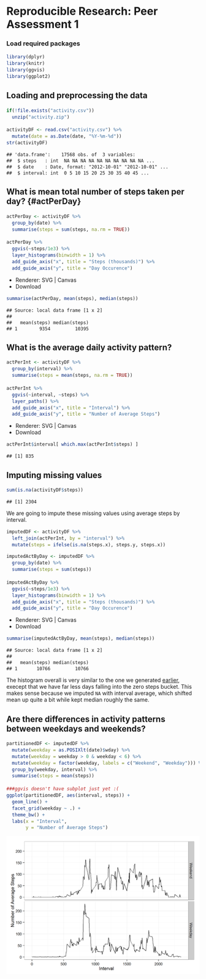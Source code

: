 # Reproducible Research: Peer Assessment 1

### Load required packages

```r
library(dplyr)
library(knitr)
library(ggvis)
library(ggplot2)
```

## Loading and preprocessing the data

```r
if(!file.exists("activity.csv"))
  unzip("activity.zip")

activityDF <- read.csv("activity.csv") %>%
  mutate(date = as.Date(date, "%Y-%m-%d"))
str(activityDF)
```

```
## 'data.frame':	17568 obs. of  3 variables:
##  $ steps   : int  NA NA NA NA NA NA NA NA NA NA ...
##  $ date    : Date, format: "2012-10-01" "2012-10-01" ...
##  $ interval: int  0 5 10 15 20 25 30 35 40 45 ...
```


## What is mean total number of steps taken per day? {#actPerDay}

```r
actPerDay <- activityDF %>%
  group_by(date) %>%
  summarise(steps = sum(steps, na.rm = TRUE))

actPerDay %>%
  ggvis(~steps/1e3) %>% 
  layer_histograms(binwidth = 1) %>%
  add_guide_axis("x", title = "Steps (thousands)") %>%
  add_guide_axis("y", title = "Day Occurence")
```

<!--html_preserve--><div id="plot_id897424915-container" class="ggvis-output-container">
<div id="plot_id897424915" class="ggvis-output"></div>
<div class="plot-gear-icon">
<nav class="ggvis-control">
<a class="ggvis-dropdown-toggle" title="Controls"></a>
<ul class="ggvis-dropdown">
<li>
Renderer: 
<a id="plot_id897424915_renderer_svg" class="ggvis-renderer-button" data-plot-id="plot_id897424915" data-renderer="svg">SVG</a>
 | 
<a id="plot_id897424915_renderer_canvas" class="ggvis-renderer-button" data-plot-id="plot_id897424915" data-renderer="canvas">Canvas</a>
</li>
<li>
<a id="plot_id897424915_download" class="ggvis-download" data-plot-id="plot_id897424915">Download</a>
</li>
</ul>
</nav>
</div>
</div>
<script type="text/javascript">
var plot_id897424915_spec = {
	"data" : [
		{
			"name" : "actPerDay0/bin1/stack2",
			"format" : {
				"type" : "csv",
				"parse" : {
					"xmin_" : "number",
					"xmax_" : "number",
					"stack_upr_" : "number",
					"stack_lwr_" : "number"
				}
			},
			"values" : "\"xmin_\",\"xmax_\",\"stack_upr_\",\"stack_lwr_\"\n-1,0,0,0\n0,1,10,0\n1,2,0,0\n2,3,1,0\n3,4,1,0\n4,5,1,0\n5,6,2,0\n6,7,1,0\n7,8,2,0\n8,9,5,0\n9,10,2,0\n10,11,10,0\n11,12,6,0\n12,13,6,0\n13,14,4,0\n14,15,2,0\n15,16,5,0\n16,17,0,0\n17,18,1,0\n18,19,0,0\n19,20,0,0\n20,21,1,0\n21,22,1,0\n22,23,0,0"
		},
		{
			"name" : "scale/x",
			"format" : {
				"type" : "csv",
				"parse" : {
					"domain" : "number"
				}
			},
			"values" : "\"domain\"\n-1\n23"
		},
		{
			"name" : "scale/y",
			"format" : {
				"type" : "csv",
				"parse" : {
					"domain" : "number"
				}
			},
			"values" : "\"domain\"\n0\n10"
		},
		{
			"name" : "scale/x_rel",
			"format" : {
				"type" : "csv",
				"parse" : {
					"domain" : "number"
				}
			},
			"values" : "\"domain\"\n0\n1"
		},
		{
			"name" : "scale/y_rel",
			"format" : {
				"type" : "csv",
				"parse" : {
					"domain" : "number"
				}
			},
			"values" : "\"domain\"\n0\n1"
		}
	],
	"scales" : [
		{
			"property" : "x",
			"name" : "x",
			"domain" : {
				"data" : "scale/x",
				"field" : "data.domain"
			},
			"zero" : false,
			"nice" : true,
			"clamp" : false,
			"range" : "width"
		},
		{
			"property" : "y",
			"name" : "y",
			"domain" : {
				"data" : "scale/y",
				"field" : "data.domain"
			},
			"zero" : false,
			"nice" : true,
			"clamp" : false,
			"range" : "height"
		},
		{
			"property" : "x_rel",
			"name" : "x_rel",
			"domain" : {
				"data" : "scale/x_rel",
				"field" : "data.domain"
			},
			"range" : "width",
			"zero" : false,
			"nice" : true,
			"clamp" : false
		},
		{
			"property" : "y_rel",
			"name" : "y_rel",
			"domain" : {
				"data" : "scale/y_rel",
				"field" : "data.domain"
			},
			"range" : "height",
			"zero" : false,
			"nice" : true,
			"clamp" : false
		}
	],
	"marks" : [
		{
			"type" : "rect",
			"properties" : {
				"update" : {
					"stroke" : {
						"value" : "#000000"
					},
					"fill" : {
						"value" : "#333333"
					},
					"x" : {
						"scale" : "x",
						"field" : "data.xmin_"
					},
					"x2" : {
						"scale" : "x",
						"field" : "data.xmax_"
					},
					"y" : {
						"scale" : "y",
						"field" : "data.stack_upr_"
					},
					"y2" : {
						"scale" : "y",
						"field" : "data.stack_lwr_"
					}
				},
				"ggvis" : {
					"data" : {
						"value" : "actPerDay0/bin1/stack2"
					}
				}
			},
			"from" : {
				"data" : "actPerDay0/bin1/stack2"
			}
		}
	],
	"width" : 672,
	"height" : 480,
	"legends" : [],
	"axes" : [
		{
			"type" : "x",
			"scale" : "x",
			"orient" : "bottom",
			"title" : "Steps (thousands)",
			"layer" : "back",
			"grid" : true
		},
		{
			"type" : "y",
			"scale" : "y",
			"orient" : "left",
			"title" : "Day Occurence",
			"layer" : "back",
			"grid" : true
		},
		{
			"type" : "x",
			"scale" : "x",
			"orient" : "bottom",
			"title" : "Steps (thousands)",
			"layer" : "back",
			"grid" : true
		},
		{
			"type" : "y",
			"scale" : "y",
			"orient" : "left",
			"title" : "Day Occurence",
			"layer" : "back",
			"grid" : true
		}
	],
	"padding" : null,
	"ggvis_opts" : {
		"keep_aspect" : false,
		"resizable" : true,
		"padding" : {},
		"duration" : 250,
		"renderer" : "svg",
		"hover_duration" : 0,
		"width" : 672,
		"height" : 480
	},
	"handlers" : null
};
ggvis.getPlot("plot_id897424915").parseSpec(plot_id897424915_spec);
</script><!--/html_preserve-->

```r
summarise(actPerDay, mean(steps), median(steps))
```

```
## Source: local data frame [1 x 2]
## 
##   mean(steps) median(steps)
## 1        9354         10395
```


## What is the average daily activity pattern?

```r
actPerInt <- activityDF %>%
  group_by(interval) %>%
  summarise(steps = mean(steps, na.rm = TRUE))

actPerInt %>%
  ggvis(~interval, ~steps) %>%
  layer_paths() %>%
  add_guide_axis("x", title = "Interval") %>%
  add_guide_axis("y", title = "Number of Average Steps")
```

<!--html_preserve--><div id="plot_id339206274-container" class="ggvis-output-container">
<div id="plot_id339206274" class="ggvis-output"></div>
<div class="plot-gear-icon">
<nav class="ggvis-control">
<a class="ggvis-dropdown-toggle" title="Controls"></a>
<ul class="ggvis-dropdown">
<li>
Renderer: 
<a id="plot_id339206274_renderer_svg" class="ggvis-renderer-button" data-plot-id="plot_id339206274" data-renderer="svg">SVG</a>
 | 
<a id="plot_id339206274_renderer_canvas" class="ggvis-renderer-button" data-plot-id="plot_id339206274" data-renderer="canvas">Canvas</a>
</li>
<li>
<a id="plot_id339206274_download" class="ggvis-download" data-plot-id="plot_id339206274">Download</a>
</li>
</ul>
</nav>
</div>
</div>
<script type="text/javascript">
var plot_id339206274_spec = {
	"data" : [
		{
			"name" : "actPerInt0",
			"format" : {
				"type" : "csv",
				"parse" : {
					"interval" : "number",
					"steps" : "number"
				}
			},
			"values" : "\"interval\",\"steps\"\n0,1.71698113207547\n5,0.339622641509434\n10,0.132075471698113\n15,0.150943396226415\n20,0.0754716981132075\n25,2.09433962264151\n30,0.528301886792453\n35,0.867924528301887\n40,0\n45,1.47169811320755\n50,0.30188679245283\n55,0.132075471698113\n100,0.320754716981132\n105,0.679245283018868\n110,0.150943396226415\n115,0.339622641509434\n120,0\n125,1.11320754716981\n130,1.83018867924528\n135,0.169811320754717\n140,0.169811320754717\n145,0.377358490566038\n150,0.264150943396226\n155,0\n200,0\n205,0\n210,1.13207547169811\n215,0\n220,0\n225,0.132075471698113\n230,0\n235,0.226415094339623\n240,0\n245,0\n250,1.54716981132075\n255,0.943396226415094\n300,0\n305,0\n310,0\n315,0\n320,0.207547169811321\n325,0.622641509433962\n330,1.62264150943396\n335,0.584905660377358\n340,0.490566037735849\n345,0.0754716981132075\n350,0\n355,0\n400,1.18867924528302\n405,0.943396226415094\n410,2.56603773584906\n415,0\n420,0.339622641509434\n425,0.358490566037736\n430,4.11320754716981\n435,0.660377358490566\n440,3.49056603773585\n445,0.830188679245283\n450,3.11320754716981\n455,1.11320754716981\n500,0\n505,1.56603773584906\n510,3\n515,2.24528301886792\n520,3.32075471698113\n525,2.9622641509434\n530,2.09433962264151\n535,6.05660377358491\n540,16.0188679245283\n545,18.3396226415094\n550,39.4528301886792\n555,44.4905660377358\n600,31.4905660377358\n605,49.2641509433962\n610,53.7735849056604\n615,63.4528301886792\n620,49.9622641509434\n625,47.0754716981132\n630,52.1509433962264\n635,39.3396226415094\n640,44.0188679245283\n645,44.1698113207547\n650,37.3584905660377\n655,49.0377358490566\n700,43.811320754717\n705,44.377358490566\n710,50.5094339622642\n715,54.5094339622642\n720,49.9245283018868\n725,50.9811320754717\n730,55.6792452830189\n735,44.3207547169811\n740,52.2641509433962\n745,69.5471698113208\n750,57.8490566037736\n755,56.1509433962264\n800,73.377358490566\n805,68.2075471698113\n810,129.433962264151\n815,157.528301886792\n820,171.150943396226\n825,155.396226415094\n830,177.301886792453\n835,206.169811320755\n840,195.924528301887\n845,179.566037735849\n850,183.396226415094\n855,167.018867924528\n900,143.452830188679\n905,124.037735849057\n910,109.11320754717\n915,108.11320754717\n920,103.716981132075\n925,95.9622641509434\n930,66.2075471698113\n935,45.2264150943396\n940,24.7924528301887\n945,38.7547169811321\n950,34.9811320754717\n955,21.0566037735849\n1000,40.5660377358491\n1005,26.9811320754717\n1010,42.4150943396226\n1015,52.6603773584906\n1020,38.9245283018868\n1025,50.7924528301887\n1030,44.2830188679245\n1035,37.4150943396226\n1040,34.6981132075472\n1045,28.3396226415094\n1050,25.0943396226415\n1055,31.9433962264151\n1100,31.3584905660377\n1105,29.6792452830189\n1110,21.3207547169811\n1115,25.5471698113208\n1120,28.377358490566\n1125,26.4716981132075\n1130,33.4339622641509\n1135,49.9811320754717\n1140,42.0377358490566\n1145,44.6037735849057\n1150,46.0377358490566\n1155,59.188679245283\n1200,63.8679245283019\n1205,87.6981132075472\n1210,94.8490566037736\n1215,92.7735849056604\n1220,63.3962264150943\n1225,50.1698113207547\n1230,54.4716981132075\n1235,32.4150943396226\n1240,26.5283018867925\n1245,37.7358490566038\n1250,45.0566037735849\n1255,67.2830188679245\n1300,42.3396226415094\n1305,39.8867924528302\n1310,43.2641509433962\n1315,40.9811320754717\n1320,46.2452830188679\n1325,56.4339622641509\n1330,42.7547169811321\n1335,25.1320754716981\n1340,39.9622641509434\n1345,53.5471698113208\n1350,47.3207547169811\n1355,60.811320754717\n1400,55.7547169811321\n1405,51.9622641509434\n1410,43.5849056603774\n1415,48.6981132075472\n1420,35.4716981132075\n1425,37.5471698113208\n1430,41.8490566037736\n1435,27.5094339622642\n1440,17.1132075471698\n1445,26.0754716981132\n1450,43.622641509434\n1455,43.7735849056604\n1500,30.0188679245283\n1505,36.0754716981132\n1510,35.4905660377358\n1515,38.8490566037736\n1520,45.9622641509434\n1525,47.7547169811321\n1530,48.1320754716981\n1535,65.3207547169811\n1540,82.9056603773585\n1545,98.6603773584906\n1550,102.11320754717\n1555,83.9622641509434\n1600,62.1320754716981\n1605,64.1320754716981\n1610,74.5471698113208\n1615,63.1698113207547\n1620,56.9056603773585\n1625,59.7735849056604\n1630,43.8679245283019\n1635,38.5660377358491\n1640,44.6603773584906\n1645,45.4528301886792\n1650,46.2075471698113\n1655,43.6792452830189\n1700,46.622641509434\n1705,56.3018867924528\n1710,50.7169811320755\n1715,61.2264150943396\n1720,72.7169811320755\n1725,78.9433962264151\n1730,68.9433962264151\n1735,59.6603773584906\n1740,75.0943396226415\n1745,56.5094339622642\n1750,34.7735849056604\n1755,37.4528301886792\n1800,40.6792452830189\n1805,58.0188679245283\n1810,74.6981132075472\n1815,85.3207547169811\n1820,59.2641509433962\n1825,67.7735849056604\n1830,77.6981132075472\n1835,74.2452830188679\n1840,85.3396226415094\n1845,99.4528301886792\n1850,86.5849056603774\n1855,85.6037735849057\n1900,84.8679245283019\n1905,77.8301886792453\n1910,58.0377358490566\n1915,53.3584905660377\n1920,36.3207547169811\n1925,20.7169811320755\n1930,27.3962264150943\n1935,40.0188679245283\n1940,30.2075471698113\n1945,25.5471698113208\n1950,45.6603773584906\n1955,33.5283018867925\n2000,19.622641509434\n2005,19.0188679245283\n2010,19.3396226415094\n2015,33.3396226415094\n2020,26.811320754717\n2025,21.1698113207547\n2030,27.3018867924528\n2035,21.3396226415094\n2040,19.5471698113208\n2045,21.3207547169811\n2050,32.3018867924528\n2055,20.1509433962264\n2100,15.9433962264151\n2105,17.2264150943396\n2110,23.4528301886792\n2115,19.2452830188679\n2120,12.4528301886792\n2125,8.0188679245283\n2130,14.6603773584906\n2135,16.3018867924528\n2140,8.67924528301887\n2145,7.79245283018868\n2150,8.13207547169811\n2155,2.62264150943396\n2200,1.45283018867925\n2205,3.67924528301887\n2210,4.81132075471698\n2215,8.50943396226415\n2220,7.07547169811321\n2225,8.69811320754717\n2230,9.75471698113208\n2235,2.20754716981132\n2240,0.320754716981132\n2245,0.113207547169811\n2250,1.60377358490566\n2255,4.60377358490566\n2300,3.30188679245283\n2305,2.84905660377358\n2310,0\n2315,0.830188679245283\n2320,0.962264150943396\n2325,1.58490566037736\n2330,2.60377358490566\n2335,4.69811320754717\n2340,3.30188679245283\n2345,0.641509433962264\n2350,0.226415094339623\n2355,1.07547169811321"
		},
		{
			"name" : "scale/x",
			"format" : {
				"type" : "csv",
				"parse" : {
					"domain" : "number"
				}
			},
			"values" : "\"domain\"\n0\n2355"
		},
		{
			"name" : "scale/y",
			"format" : {
				"type" : "csv",
				"parse" : {
					"domain" : "number"
				}
			},
			"values" : "\"domain\"\n0\n206.169811320755"
		},
		{
			"name" : "scale/x_rel",
			"format" : {
				"type" : "csv",
				"parse" : {
					"domain" : "number"
				}
			},
			"values" : "\"domain\"\n0\n1"
		},
		{
			"name" : "scale/y_rel",
			"format" : {
				"type" : "csv",
				"parse" : {
					"domain" : "number"
				}
			},
			"values" : "\"domain\"\n0\n1"
		}
	],
	"scales" : [
		{
			"property" : "x",
			"name" : "x",
			"domain" : {
				"data" : "scale/x",
				"field" : "data.domain"
			},
			"zero" : false,
			"nice" : true,
			"clamp" : false,
			"range" : "width"
		},
		{
			"property" : "y",
			"name" : "y",
			"domain" : {
				"data" : "scale/y",
				"field" : "data.domain"
			},
			"zero" : false,
			"nice" : true,
			"clamp" : false,
			"range" : "height"
		},
		{
			"property" : "x_rel",
			"name" : "x_rel",
			"domain" : {
				"data" : "scale/x_rel",
				"field" : "data.domain"
			},
			"range" : "width",
			"zero" : false,
			"nice" : true,
			"clamp" : false
		},
		{
			"property" : "y_rel",
			"name" : "y_rel",
			"domain" : {
				"data" : "scale/y_rel",
				"field" : "data.domain"
			},
			"range" : "height",
			"zero" : false,
			"nice" : true,
			"clamp" : false
		}
	],
	"marks" : [
		{
			"type" : "line",
			"properties" : {
				"update" : {
					"stroke" : {
						"value" : "#000000"
					},
					"x" : {
						"scale" : "x",
						"field" : "data.interval"
					},
					"y" : {
						"scale" : "y",
						"field" : "data.steps"
					}
				},
				"ggvis" : {
					"data" : {
						"value" : "actPerInt0"
					}
				}
			},
			"from" : {
				"data" : "actPerInt0"
			}
		}
	],
	"width" : 672,
	"height" : 480,
	"legends" : [],
	"axes" : [
		{
			"type" : "x",
			"scale" : "x",
			"orient" : "bottom",
			"title" : "Interval",
			"layer" : "back",
			"grid" : true
		},
		{
			"type" : "y",
			"scale" : "y",
			"orient" : "left",
			"title" : "Number of Average Steps",
			"layer" : "back",
			"grid" : true
		},
		{
			"type" : "x",
			"scale" : "x",
			"orient" : "bottom",
			"title" : "Interval",
			"layer" : "back",
			"grid" : true
		},
		{
			"type" : "y",
			"scale" : "y",
			"orient" : "left",
			"title" : "Number of Average Steps",
			"layer" : "back",
			"grid" : true
		}
	],
	"padding" : null,
	"ggvis_opts" : {
		"keep_aspect" : false,
		"resizable" : true,
		"padding" : {},
		"duration" : 250,
		"renderer" : "svg",
		"hover_duration" : 0,
		"width" : 672,
		"height" : 480
	},
	"handlers" : null
};
ggvis.getPlot("plot_id339206274").parseSpec(plot_id339206274_spec);
</script><!--/html_preserve-->

```r
actPerInt$interval[ which.max(actPerInt$steps) ]
```

```
## [1] 835
```

## Imputing missing values

```r
sum(is.na(activityDF$steps))
```

```
## [1] 2304
```

We are going to impute these missing values using average steps by interval.


```r
imputedDF <- activityDF %>%
  left_join(actPerInt, by = "interval") %>%
  mutate(steps = ifelse(is.na(steps.x), steps.y, steps.x))
```


```r
imputedActByDay <- imputedDF %>%
  group_by(date) %>%
  summarise(steps = sum(steps))

imputedActByDay %>%
  ggvis(~steps/1e3) %>% 
  layer_histograms(binwidth = 1) %>%
  add_guide_axis("x", title = "Steps (thousands)") %>%
  add_guide_axis("y", title = "Day Occurence")
```

<!--html_preserve--><div id="plot_id160750984-container" class="ggvis-output-container">
<div id="plot_id160750984" class="ggvis-output"></div>
<div class="plot-gear-icon">
<nav class="ggvis-control">
<a class="ggvis-dropdown-toggle" title="Controls"></a>
<ul class="ggvis-dropdown">
<li>
Renderer: 
<a id="plot_id160750984_renderer_svg" class="ggvis-renderer-button" data-plot-id="plot_id160750984" data-renderer="svg">SVG</a>
 | 
<a id="plot_id160750984_renderer_canvas" class="ggvis-renderer-button" data-plot-id="plot_id160750984" data-renderer="canvas">Canvas</a>
</li>
<li>
<a id="plot_id160750984_download" class="ggvis-download" data-plot-id="plot_id160750984">Download</a>
</li>
</ul>
</nav>
</div>
</div>
<script type="text/javascript">
var plot_id160750984_spec = {
	"data" : [
		{
			"name" : "imputedActByDay0/bin1/stack2",
			"format" : {
				"type" : "csv",
				"parse" : {
					"xmin_" : "number",
					"xmax_" : "number",
					"stack_upr_" : "number",
					"stack_lwr_" : "number"
				}
			},
			"values" : "\"xmin_\",\"xmax_\",\"stack_upr_\",\"stack_lwr_\"\n-1,0,0,0\n0,1,2,0\n1,2,0,0\n2,3,1,0\n3,4,1,0\n4,5,1,0\n5,6,2,0\n6,7,1,0\n7,8,2,0\n8,9,5,0\n9,10,2,0\n10,11,18,0\n11,12,6,0\n12,13,6,0\n13,14,4,0\n14,15,2,0\n15,16,5,0\n16,17,0,0\n17,18,1,0\n18,19,0,0\n19,20,0,0\n20,21,1,0\n21,22,1,0\n22,23,0,0"
		},
		{
			"name" : "scale/x",
			"format" : {
				"type" : "csv",
				"parse" : {
					"domain" : "number"
				}
			},
			"values" : "\"domain\"\n-1\n23"
		},
		{
			"name" : "scale/y",
			"format" : {
				"type" : "csv",
				"parse" : {
					"domain" : "number"
				}
			},
			"values" : "\"domain\"\n0\n18"
		},
		{
			"name" : "scale/x_rel",
			"format" : {
				"type" : "csv",
				"parse" : {
					"domain" : "number"
				}
			},
			"values" : "\"domain\"\n0\n1"
		},
		{
			"name" : "scale/y_rel",
			"format" : {
				"type" : "csv",
				"parse" : {
					"domain" : "number"
				}
			},
			"values" : "\"domain\"\n0\n1"
		}
	],
	"scales" : [
		{
			"property" : "x",
			"name" : "x",
			"domain" : {
				"data" : "scale/x",
				"field" : "data.domain"
			},
			"zero" : false,
			"nice" : true,
			"clamp" : false,
			"range" : "width"
		},
		{
			"property" : "y",
			"name" : "y",
			"domain" : {
				"data" : "scale/y",
				"field" : "data.domain"
			},
			"zero" : false,
			"nice" : true,
			"clamp" : false,
			"range" : "height"
		},
		{
			"property" : "x_rel",
			"name" : "x_rel",
			"domain" : {
				"data" : "scale/x_rel",
				"field" : "data.domain"
			},
			"range" : "width",
			"zero" : false,
			"nice" : true,
			"clamp" : false
		},
		{
			"property" : "y_rel",
			"name" : "y_rel",
			"domain" : {
				"data" : "scale/y_rel",
				"field" : "data.domain"
			},
			"range" : "height",
			"zero" : false,
			"nice" : true,
			"clamp" : false
		}
	],
	"marks" : [
		{
			"type" : "rect",
			"properties" : {
				"update" : {
					"stroke" : {
						"value" : "#000000"
					},
					"fill" : {
						"value" : "#333333"
					},
					"x" : {
						"scale" : "x",
						"field" : "data.xmin_"
					},
					"x2" : {
						"scale" : "x",
						"field" : "data.xmax_"
					},
					"y" : {
						"scale" : "y",
						"field" : "data.stack_upr_"
					},
					"y2" : {
						"scale" : "y",
						"field" : "data.stack_lwr_"
					}
				},
				"ggvis" : {
					"data" : {
						"value" : "imputedActByDay0/bin1/stack2"
					}
				}
			},
			"from" : {
				"data" : "imputedActByDay0/bin1/stack2"
			}
		}
	],
	"width" : 672,
	"height" : 480,
	"legends" : [],
	"axes" : [
		{
			"type" : "x",
			"scale" : "x",
			"orient" : "bottom",
			"title" : "Steps (thousands)",
			"layer" : "back",
			"grid" : true
		},
		{
			"type" : "y",
			"scale" : "y",
			"orient" : "left",
			"title" : "Day Occurence",
			"layer" : "back",
			"grid" : true
		},
		{
			"type" : "x",
			"scale" : "x",
			"orient" : "bottom",
			"title" : "Steps (thousands)",
			"layer" : "back",
			"grid" : true
		},
		{
			"type" : "y",
			"scale" : "y",
			"orient" : "left",
			"title" : "Day Occurence",
			"layer" : "back",
			"grid" : true
		}
	],
	"padding" : null,
	"ggvis_opts" : {
		"keep_aspect" : false,
		"resizable" : true,
		"padding" : {},
		"duration" : 250,
		"renderer" : "svg",
		"hover_duration" : 0,
		"width" : 672,
		"height" : 480
	},
	"handlers" : null
};
ggvis.getPlot("plot_id160750984").parseSpec(plot_id160750984_spec);
</script><!--/html_preserve-->

```r
summarise(imputedActByDay, mean(steps), median(steps))
```

```
## Source: local data frame [1 x 2]
## 
##   mean(steps) median(steps)
## 1       10766         10766
```

The histogram overall is very similar to the one we generated [earlier](#actPerDay), execept that we have far less days falling into the zero steps bucket. This makes sense because we imputed `NA` with interval average, which shifted mean up quite a bit while kept median roughly the same.

## Are there differences in activity patterns between weekdays and weekends?

```r
partitionedDF <- imputedDF %>%
  mutate(weekday = as.POSIXlt(date)$wday) %>%
  mutate(weekday = weekday > 0 & weekday < 6) %>%
  mutate(weekday = factor(weekday, labels = c("Weekend", "Weekday"))) %>%
  group_by(weekday, interval) %>%
  summarise(steps = mean(steps))

###ggvis doesn't have subplot just yet :(
ggplot(partitionedDF, aes(interval, steps)) +
  geom_line() +
  facet_grid(weekday ~ .) +
  theme_bw() +
  labs(x = "Interval",
       y = "Number of Average Steps")
```

<img src="./PA1_template_files/figure-html/weekday-vs-weekend.png" title="plot of chunk weekday-vs-weekend" alt="plot of chunk weekday-vs-weekend" width="672" />
